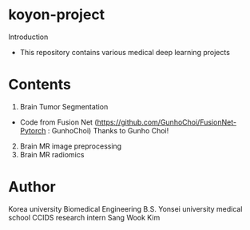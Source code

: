 # koyon-project
Introduction
 - This repository contains various medical deep learning projects
 
# Contents
1. Brain Tumor Segmentation
 - Code from Fusion Net (https://github.com/GunhoChoi/FusionNet-Pytorch : GunhoChoi) Thanks to Gunho Choi!
2. Brain MR image preprocessing
3. Brain MR radiomics

# Author
Korea university Biomedical Engineering B.S.
Yonsei university medical school CCIDS research intern
Sang Wook Kim
